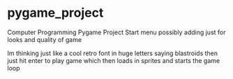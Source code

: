 # pygame_project
Computer Programming Pygame Project
Start menu possibly adding just for looks and quality of game

Im thinking just like a cool retro font in huge letters saying blastroids then just hit enter to play game which then loads in sprites and starts the game loop
